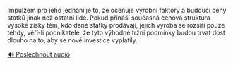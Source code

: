 
Impulzem pro jeho jednání je to, že oceňuje výrobní faktory a budoucí ceny statků jinak než ostatní lidé. Pokud přináší současná cenová struktura vysoké zisky těm, kdo dané statky prodávají, jejich výroba se rozšíří pouze tehdy, věří-li podnikatelé, že tyto výhodné tržní podmínky budou trvat dost dlouho na to, aby se nové investice vyplatily.

[🔊 Poslechnout audio](/data/7-paragraphs/audio/chapter_104/para_008-Impulzem-pro-jeho-jednn-je-to-e-oceuje-vrobn.mp3)
